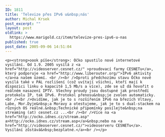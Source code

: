 ```yaml
---
ID: 1811
title: 'Televize přes IPv6 u&nbsp;nás'
author: Michal Krsek
post_excerpt: ""
layout: post
oldlink: >
  https://www.marigold.cz/item/televize-pres-ipv6-u-nas
published: true
post_date: 2005-09-06 14:51:04
---
```

	<p><strong>oook píše</strong>: Óčko spustilo nové internetové vysílání. Od 1.9. 2005 vysílá z <a href="http://videoserver.cesnet.cz/" >proudovací farmy CESNETu</a>, který podporuje <a href="http://www.liberouter.org/">IPv6 aktivity </a>na našem území. <br /><br />Oproti předchozímu stavu Óčko nově vysílá také v PAL rozlišení (což uvítají všichni, kteří mají k dispozici linku o kapacitě 1,5 Mb/s a více), zde se už dá hovořit o reálném nasazení IPTV. Všechny proudy jsou dostupné jak prostředí protokolu IP, tak IPv6. Protokol přenosu&nbsp;je zvolen automaticky. <br /><br />Uvidíme, jak je to s rozšířením IPv6 na březích Vltavy, Labe, Mor.Dyje&nbsp;a Moravy a otestujeme, jak je to s dual-stackem na různých OS reálné.&nbsp;Technické připomínky posílejte&nbsp;na streaming (at) cesnet.cz ...<br /><br />Více na <a href="http://ocko.idnes.cz/stream.asp" a>http://ocko.idnes.cz/stream.asp</a>&nbsp;nebo na <a href="http://videoserver.cesnet.cz/">videoserveru CESNETu</a>. Vysílání zůstává&nbsp;bezplatné.</a><br /></p>